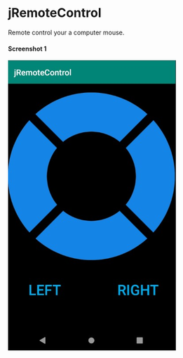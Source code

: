 # jRemoteControl
Remote control your a computer mouse.

#### Screenshot 1
![Control_View](https://github.com/eaglx/jRemoteControl/blob/master/doc/img/controlView.jpg)